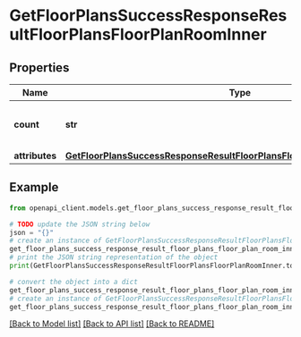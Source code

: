 # GetFloorPlansSuccessResponseResultFloorPlansFloorPlanRoomInner


## Properties

Name | Type | Description | Notes
------------ | ------------- | ------------- | -------------
**count** | **str** | Number of rooms of a particular type | 
**attributes** | [**GetFloorPlansSuccessResponseResultFloorPlansFloorPlanRoomInnerAttributes**](GetFloorPlansSuccessResponseResultFloorPlansFloorPlanRoomInnerAttributes.md) |  | 

## Example

```python
from openapi_client.models.get_floor_plans_success_response_result_floor_plans_floor_plan_room_inner import GetFloorPlansSuccessResponseResultFloorPlansFloorPlanRoomInner

# TODO update the JSON string below
json = "{}"
# create an instance of GetFloorPlansSuccessResponseResultFloorPlansFloorPlanRoomInner from a JSON string
get_floor_plans_success_response_result_floor_plans_floor_plan_room_inner_instance = GetFloorPlansSuccessResponseResultFloorPlansFloorPlanRoomInner.from_json(json)
# print the JSON string representation of the object
print(GetFloorPlansSuccessResponseResultFloorPlansFloorPlanRoomInner.to_json())

# convert the object into a dict
get_floor_plans_success_response_result_floor_plans_floor_plan_room_inner_dict = get_floor_plans_success_response_result_floor_plans_floor_plan_room_inner_instance.to_dict()
# create an instance of GetFloorPlansSuccessResponseResultFloorPlansFloorPlanRoomInner from a dict
get_floor_plans_success_response_result_floor_plans_floor_plan_room_inner_from_dict = GetFloorPlansSuccessResponseResultFloorPlansFloorPlanRoomInner.from_dict(get_floor_plans_success_response_result_floor_plans_floor_plan_room_inner_dict)
```
[[Back to Model list]](../README.md#documentation-for-models) [[Back to API list]](../README.md#documentation-for-api-endpoints) [[Back to README]](../README.md)


